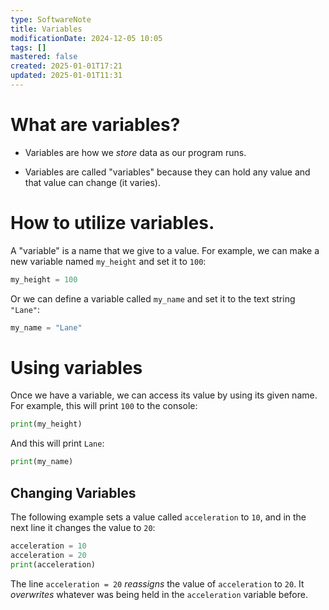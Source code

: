 ```yaml
---
type: SoftwareNote
title: Variables
modificationDate: 2024-12-05 10:05
tags: []
mastered: false
created: 2025-01-01T17:21
updated: 2025-01-01T11:31
---
```


# What are variables?

- Variables are how we *store* data as our program runs.

- Variables are called "variables" because they can hold any value and that value can change (it varies).

# How to utilize variables.

A "variable" is a name that we give to a value. For example, we can make a new variable named `my_height` and set it to `100`:

```python
my_height = 100
```

Or we can define a variable called `my_name` and set it to the text string `"Lane"`:

```python
my_name = "Lane"
```

# Using variables

Once we have a variable, we can access its value by using its given name. For example, this will print `100` to the console:

```python
print(my_height)
```

And this will print `Lane`:

```python
print(my_name)
```

## Changing Variables

The following example sets a value called `acceleration` to `10`, and in the next line it changes the value to `20`:

```python
acceleration = 10
acceleration = 20
print(acceleration)
```

The line `acceleration = 20` *reassigns* the value of `acceleration` to `20`. It *overwrites* whatever was being held in the `acceleration` variable before.

